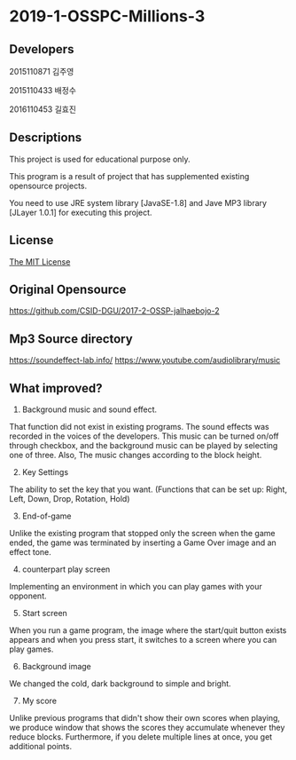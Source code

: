 # 2019-1-OSSPC-Millions-3

## Developers

2015110871 김주영

2015110433 배정수

2016110453 길효진


## Descriptions

This project is used for educational purpose only.

This program is a result of project that has supplemented existing opensource projects.

You need to use JRE system library [JavaSE-1.8] and Jave MP3 library [JLayer 1.0.1] for executing this project.


## License

[The MIT License](https://opensource.org/licenses/MIT) 


## Original Opensource

https://github.com/CSID-DGU/2017-2-OSSP-jalhaebojo-2

## Mp3 Source directory

https://soundeffect-lab.info/
https://www.youtube.com/audiolibrary/music


## What improved?

1. Background music and sound effect.

That function did not exist in existing programs.
The sound effects was recorded in the voices of the developers.
This music can be turned on/off through checkbox, and the background music can be played by selecting one of three.
Also, The music changes according to the block height.

2. Key Settings

The ability to set the key that you want. (Functions that can be set up: Right, Left, Down, Drop, Rotation, Hold)

3. End-of-game 

Unlike the existing program that stopped only the screen when the game ended, the game was terminated by inserting a Game Over image and an effect tone.

4. counterpart play screen

Implementing an environment in which you can play games with your opponent.

5. Start screen

When you run a game program, the image where the start/quit button exists appears and when you press start, it switches to a screen where you can play games.

6. Background image

We changed the cold, dark background to simple and bright.

7. My score

Unlike previous programs that didn't show their own scores when playing, we produce window that shows the scores they accumulate whenever they reduce blocks. 
Furthermore, if you delete multiple lines at once, you get additional points.
